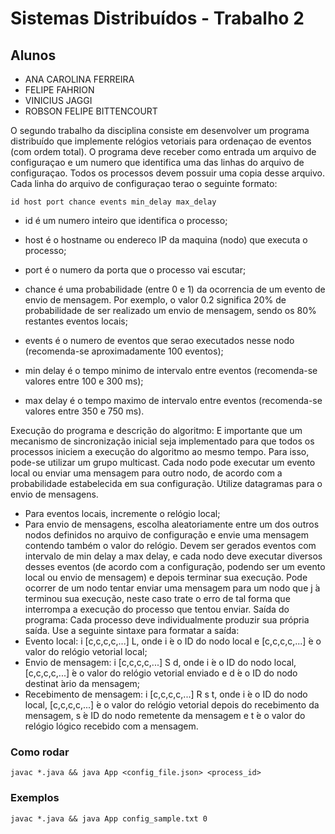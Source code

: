 # Sistemas Distribuídos - Trabalho 2

## Alunos

- ANA CAROLINA FERREIRA
- FELIPE FAHRION
- VINICIUS JAGGI
- ROBSON FELIPE BITTENCOURT


O segundo trabalho da disciplina consiste em desenvolver um programa distribuído que implemente relógios vetoriais para ordenaçao de eventos (com ordem total). 
O programa deve receber como entrada um arquivo de configuraçao e um numero que identifica uma das linhas do arquivo de configuraçao. 
Todos os processos devem possuir uma copia desse arquivo. Cada linha do arquivo de configuraçao terao o seguinte formato:

```
id host port chance events min_delay max_delay
```

-  id é um numero inteiro que identifica o processo;

-  host é o hostname ou endereco IP da maquina (nodo) que executa o processo;
-  port é o numero da porta que o processo vai escutar;
-  chance é uma probabilidade (entre 0 e 1) da ocorrencia de um evento de envio de mensagem. Por exemplo, o valor 0.2 significa 20% de probabilidade de ser realizado um envio de mensagem, sendo os 80% restantes eventos locais;
-  events é o numero de eventos que serao executados nesse nodo (recomenda-se aproximadamente 100 eventos);
-  min delay é o tempo minimo de intervalo entre eventos (recomenda-se valores entre 100 e 300 ms);
-  max delay é o tempo maximo de intervalo entre eventos (recomenda-se valores entre 350 e 750 ms).

Execução do programa e descrição do algoritmo:
 ́E importante que um mecanismo de sincronização inicial seja implementado para que todos os processos iniciem a execução do algoritmo ao mesmo
tempo. Para isso, pode-se utilizar um grupo multicast. Cada nodo pode executar um evento local ou enviar uma mensagem para outro nodo, de acordo com a probabilidade estabelecida em sua configuração. Utilize datagramas
para o envio de mensagens.
-  Para eventos locais, incremente o relógio local;
-  Para envio de mensagens, escolha aleatoriamente entre um dos outros
nodos definidos no arquivo de configuração e envie uma mensagem contendo também o valor do relógio.
Devem ser gerados eventos com intervalo de min delay a max delay, e cada nodo deve executar diversos desses eventos (de acordo com a configuração,
podendo ser um evento local ou envio de mensagem) e depois terminar sua
execução. Pode ocorrer de um nodo tentar enviar uma mensagem para um
nodo que j ́a terminou sua execução, neste caso trate o erro de tal forma que
interrompa a execução do processo que tentou enviar.
Saída do programa:
Cada processo deve individualmente produzir sua própria saída. Use a
seguinte sintaxe para formatar a saída:
-  Evento local: i [c,c,c,c,...] L, onde i  ́e o ID do nodo local e [c,c,c,c,...]
 ́e o valor do relógio vetorial local;
-  Envio de mensagem: i [c,c,c,c,...] S d, onde i  ́e o ID do nodo local,
[c,c,c,c,...]  ́e o valor do relógio vetorial enviado e d  ́e o ID do nodo
destinat ́ario da mensagem;
-  Recebimento de mensagem: i [c,c,c,c,...] R s t, onde i  ́e o ID do nodo
local, [c,c,c,c,...]  ́e o valor do relógio vetorial depois do recebimento
da mensagem, s  ́e ID do nodo remetente da mensagem e t  ́e o valor do
relógio lógico recebido com a mensagem.

### Como rodar

```
javac *.java && java App <config_file.json> <process_id>

```

### Exemplos

```
javac *.java && java App config_sample.txt 0

```